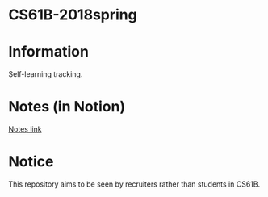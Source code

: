 # CS61B-2018spring

# Information
Self-learning tracking.

# Notes (in Notion)
[Notes link](https://www.notion.so/xiaoyuxie/Berkeley-CS61B-ea771a3d54d94e5aa03d041c19d3a840)

# Notice
This repository aims to be seen by recruiters rather than students in CS61B.
